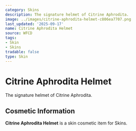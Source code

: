 ```yaml
---
category: Skins
description: The signature helmet of Citrine Aphrodita.
image: ../images/citrine-aphrodita-helmet-c806ea7707.png
last_updated: '2025-09-17'
name: Citrine Aphrodita Helmet
source: WFCD
tags:
- Skin
- Skins
tradable: false
type: Skin
---
```


# Citrine Aphrodita Helmet

The signature helmet of Citrine Aphrodita.

## Cosmetic Information

**Citrine Aphrodita Helmet** is a skin cosmetic item for Skins.

